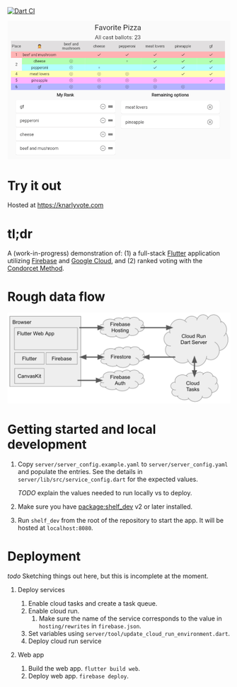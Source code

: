 [![Dart CI](https://github.com/kevmoo/knarly_vote/actions/workflows/dart.yml/badge.svg)](https://github.com/kevmoo/knarly_vote/actions/workflows/dart.yml)

![Knarly Vote screen shot](docs/knarly_screen_shot_2021-07-20.png)

# Try it out

Hosted at https://knarlyvote.com

# tl;dr

A (work-in-progress) demonstration of: (1) a full-stack
[Flutter](https://flutter.dev/) application utilizing
[Firebase](https://firebase.google.com/) and
[Google Cloud](https://cloud.google.com/), and (2) ranked voting with the
[Condorcet Method](https://en.wikipedia.org/wiki/Condorcet_method).

# Rough data flow

![Data flow](docs/data_flow.png)
# Getting started and local development

1. Copy `server/server_config.example.yaml` to `server/server_config.yaml` and
   populate the entries. See the details in `server/lib/src/service_config.dart`
   for the expected values.

   _TODO_ explain the values needed to run locally vs to deploy.

1. Make sure you have [package:shelf_dev](https://pub.dev/packages/shelf_dev) v2
   or later installed.

1. Run `shelf_dev` from the root of the repository to start the app. It will be
   hosted at `localhost:8080`.

# Deployment

_todo_ Sketching things out here, but this is incomplete at the moment.

1. Deploy services

   1. Enable cloud tasks and create a task queue.
   1. Enable cloud run.
      1. Make sure the name of the service corresponds to the value in
         `hosting/rewrites` in `firebase.json`.
   1. Set variables using `server/tool/update_cloud_run_environment.dart`.
   1. Deploy cloud run service

2. Web app

   1. Build the web app. `flutter build web`.
   1. Deploy web app. `firebase deploy`.
